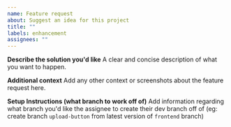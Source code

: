 ```yaml
---
name: Feature request
about: Suggest an idea for this project
title: ""
labels: enhancement
assignees: ""
---
```


**Describe the solution you'd like**
A clear and concise description of what you want to happen.

**Additional context**
Add any other context or screenshots about the feature request here.

**Setup Instructions (what branch to work off of)**
Add information regarding what branch you'd like the assignee to create their dev branch off of
(eg: create branch `upload-button` from latest version of `frontend` branch)
